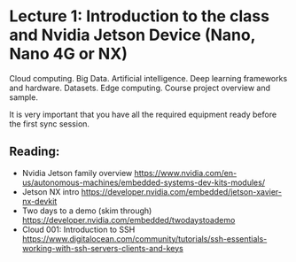 # Lecture 1: Introduction to the class and Nvidia Jetson Device (Nano, Nano 4G or NX)

Cloud computing. Big Data. Artificial intelligence. Deep learning frameworks and hardware. Datasets. Edge computing. Course project overview and sample.

It is very important that you have all the required equipment ready before the first sync session.

## Reading:
* Nvidia Jetson family overview
https://www.nvidia.com/en-us/autonomous-machines/embedded-systems-dev-kits-modules/
* Jetson NX intro
https://developer.nvidia.com/embedded/jetson-xavier-nx-devkit
* Two days to a demo (skim through)
https://developer.nvidia.com/embedded/twodaystoademo 
* Cloud 001: Introduction to SSH
https://www.digitalocean.com/community/tutorials/ssh-essentials-working-with-ssh-servers-clients-and-keys

